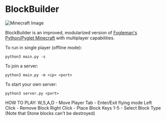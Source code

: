 # BlockBuilder

![Minecraft Image](https://i.imgur.com/JYylOMj.png)

BlockBuilder is an improved, modularized version of [Fogleman's Python/Pyglet Minecraft](https://github.com/fogleman/Minecraft) with multiplayer capabilities.

To run in single player (offline mode):
```
python3 main.py -s
```
To join a server:
```
python3 main.py -m <ip> <port>
```

To start your own server:
```
python3 server.py <port>
```

HOW TO PLAY:
W,S,A,D - Move Player
Tab - Enter/Exit flying mode
Left Click - Remove Block
Right Click - Place Block
Keys 1-5 - Select Block Type (Note that Stone blocks can't be destroyed)

